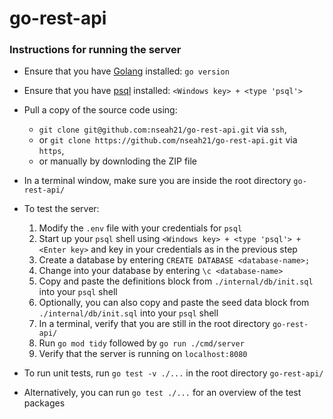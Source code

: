# go-rest-api

### Instructions for running the server
- Ensure that you have [Golang](https://go.dev/doc/install) installed: `go version`
- Ensure that you have [psql](https://www.postgresql.org/download/) installed: `<Windows key> + <type 'psql'>`
- Pull a copy of the source code using:
  - `git clone git@github.com:nseah21/go-rest-api.git` via `ssh`, 
  - or `git clone https://github.com/nseah21/go-rest-api.git` via `https`,
  - or manually by downloding the ZIP file
- In a terminal window, make sure you are inside the root directory `go-rest-api/`
- To test the server:
  1. Modify the `.env` file with your credentials for `psql`
  2. Start up your `psql` shell using `<Windows key> + <type 'psql'> + <Enter key>` and key in your credentials as in the previous step
  3. Create a database by entering `CREATE DATABASE <database-name>;` 
  4. Change into your database by entering `\c <database-name>`
  5. Copy and paste the definitions block from `./internal/db/init.sql` into your `psql` shell
  6. Optionally, you can also copy and paste the seed data block from `./internal/db/init.sql` into your `psql` shell
  7. In a terminal, verify that you are still in the root directory `go-rest-api/`
  8. Run `go mod tidy` followed by `go run ./cmd/server`
  9. Verify that the server is running on `localhost:8080`

- To run unit tests, run `go test -v ./...` in the root directory `go-rest-api/`
- Alternatively, you can run `go test ./...` for an overview of the test packages